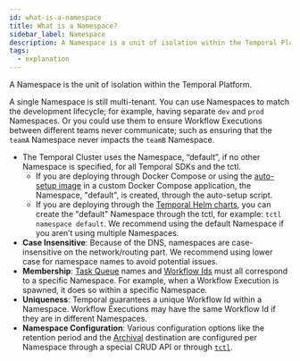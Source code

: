 ```yaml
---
id: what-is-a-namespace
title: What is a Namespace?
sidebar_label: Namespace
description: A Namespace is a unit of isolation within the Temporal Platform
tags:
  - explanation
---
```


A Namespace is the unit of isolation within the Temporal Platform.

A single Namespace is still multi-tenant.
You can use Namespaces to match the development lifecycle; for example, having separate `dev` and `prod` Namespaces.
Or you could use them to ensure Workflow Executions between different teams never communicate; such as ensuring that the `teamA` Namespace never impacts the `teamB` Namespace.

- The Temporal Cluster uses the Namespace, “default”, if no other Namespace is specified, for all Temporal SDKs and the tctl.
  - If you are deploying through Docker Compose or using the [auto-setup image](https://github.com/temporalio/docker-builds/blob/main/docker/auto-setup.sh) in a custom Docker Compose application, the Namespace, "default", is created, through the auto-setup script.
  - If you are deploying through the [Temporal Helm charts](https://github.com/temporalio/helm-charts), you can create the "default" Namespace through the tctl, for example: `tctl namespace default`.
    We recommend using the default Namespace if you aren’t using multiple Namespaces.
- **Case Insensitive**: Because of the DNS, namespaces are case-insensitive on the network/routing part.
  We recommend using lower case for namespace names to avoid potential issues.
- **Membership**: [Task Queue](/docs/concepts/what-is-a-task-queue) names and [Workflow Ids](/docs/concepts/what-is-a-workflow-id) must all correspond to a specific Namespace.
  For example, when a Workflow Execution is spawned, it does so within a specific Namespace.
- **Uniqueness**: Temporal guarantees a unique Workflow Id within a Namespace.
  Workflow Executions may have the same Workflow Id if they are in different Namespaces.
- **Namespace Configuration**: Various configuration options like the retention period and the [Archival](/docs/concepts/what-is-archival) destination are configured per Namespace through a special CRUD API or through [`tctl`](/docs/tctl).
